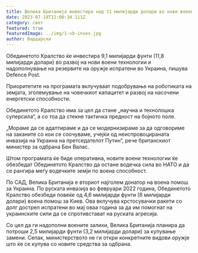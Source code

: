 ```yaml
---
title: Велика Британија инвестира над 11 милијарди долари во нови воени технологии
date: 2023-07-19T11:00:34.111Z
category: свет
featured: true
featuredImage: ../img/1-vb-inves.jpg
author: Вардарски
---
```

Обединетото Кралство ќе инвестира 9,1 милијарди фунти (11,8 милијарди долари) во развој на нови воени технологии и надополнување на резервите на оружје испратени во Украина, пишува Defence Post.

Приоритетите на програмата вклучуваат подобрување на роботиката на земјата, зголемување на човечкиот капацитет и развој на насочени енергетски способности.

Обединетото Кралство има за цел да стане „научна и технолошка суперсила“, а со тоа да стекне тактичка предност на бојното поле.

„Мораме да се адаптираме и да се модернизираме за да одговориме на заканите со кои се соочуваме, учејќи од неиспровоцираната инвазија на Украина на претседателот Путин“, рече британскиот министер за одбрана Бен Валас.

Штом програмата ќе биде оперативна, новите воени технологии ќе обезбедат Обединетото Кралство да остане водечка сила во НАТО и да се рангира меѓу водечките земји по воена способност.

По САД, Велика Британија е вториот најголем донатор на воена помош за Украина. По руската инвазија во февруари 2022 година, Обединетото Кралство обезбеди повеќе од 4,6 милијарди фунти (6 милијарди долари) воена помош за Киев. Ова вклучува крстосувачки ракети со долг дострел испратени во мај оваа година за да им помогнат на украинските сили да се спротивстават на руската агресија.

Со цел да ги надополни воените залихи, Велика Британија планира да потроши 2,5 милијарди фунти (3,2 милијарди долари) за купување замени. Сепак, министерството не ги откри конкретните видови оружје што ќе се купува со новите средства за одбрана.